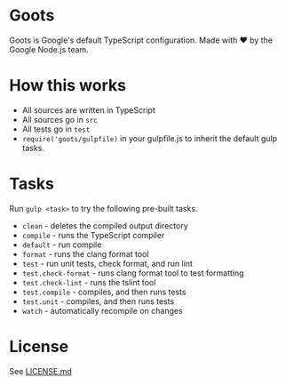 # Goots
Goots is Google's default TypeScript configuration. Made with ❤️ by the Google Node.js team.

# How this works
- All sources are written in TypeScript
- All sources go in `src`
- All tests go in `test`
- `require('goots/gulpfile)` in your gulpfile.js to inherit the default gulp tasks.

# Tasks
Run `gulp <task>` to try the following pre-built tasks.

- `clean` - deletes the compiled output directory
- `compile` - runs the TypeScript compiler
- `default` - run compile
- `format` - runs the clang format tool
- `test` - run unit tests, check format, and run lint
- `test.check-format` - runs clang format tool to test formatting
- `test.check-lint` - runs the tslint tool
- `test.compile` - compiles, and then runs tests
- `test.unit` - compiles, and then runs tests
- `watch` - automatically recompile on changes

# License
See [LICENSE.md](LICENSE.md)




